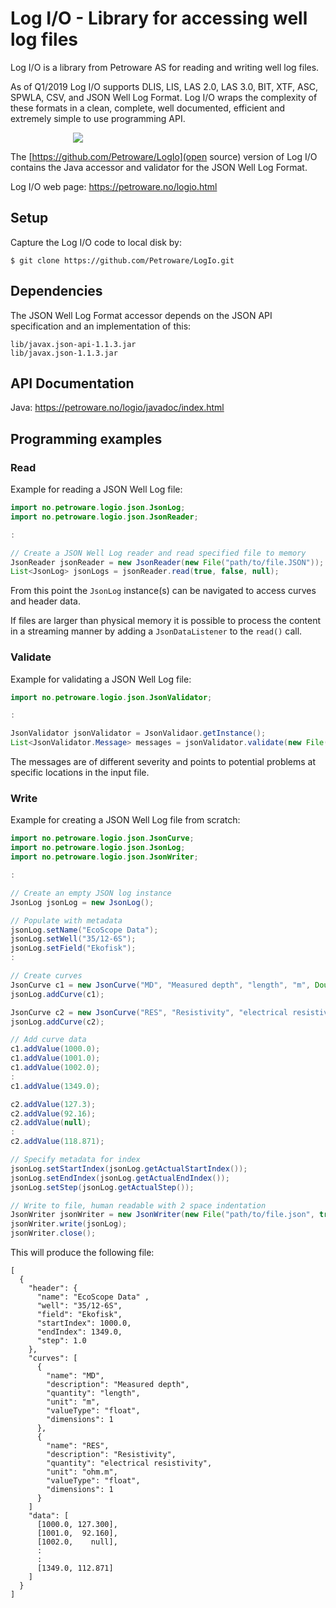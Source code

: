# Log I/O - Library for accessing well log files

Log I/O is a library from Petroware AS for reading and writing well log files.

As of Q1/2019 Log I/O supports DLIS, LIS, LAS 2.0, LAS 3.0, BIT, XTF, ASC,
SPWLA, CSV, and JSON Well Log Format. Log I/O wraps the complexity of these
formats in a clean, complete, well documented, efficient and extremely simple
to use programming API.

<img hspace="100" src="https://petroware.no/images/LogIoBox.250.png">

The [https://github.com/Petroware/LogIo](open source) version of Log I/O contains
the Java accessor and validator for the JSON Well Log Format.

Log I/O web page: https://petroware.no/logio.html



## Setup

Capture the Log I/O code to local disk by:

```
$ git clone https://github.com/Petroware/LogIo.git
```



## Dependencies

The JSON Well Log Format accessor depends on the JSON API specification
and an implementation of this:

```
lib/javax.json-api-1.1.3.jar
lib/javax.json-1.1.3.jar
```



## API Documentation

Java: https://petroware.no/logio/javadoc/index.html



## Programming examples


### Read

Example for reading a JSON Well Log file:

```java
import no.petroware.logio.json.JsonLog;
import no.petroware.logio.json.JsonReader;

:

// Create a JSON Well Log reader and read specified file to memory
JsonReader jsonReader = new JsonReader(new File("path/to/file.JSON"));
List<JsonLog> jsonLogs = jsonReader.read(true, false, null);
```

From this point the `JsonLog` instance(s) can be navigated to access curves
and header data.

If files are larger than physical memory it is possible to process the content
in a streaming manner by adding a `JsonDataListener` to the `read()` call.


### Validate

Example for validating a JSON Well Log file:

```java
import no.petroware.logio.json.JsonValidator;

:

JsonValidator jsonValidator = JsonValidaor.getInstance();
List<JsonValidator.Message> messages = jsonValidator.validate(new File("path/to/file.JSON"));
```

The messages are of different severity and points to potential
problems at specific locations in the input file.


### Write

Example for creating a JSON Well Log file from scratch:

```java
import no.petroware.logio.json.JsonCurve;
import no.petroware.logio.json.JsonLog;
import no.petroware.logio.json.JsonWriter;

:

// Create an empty JSON log instance
JsonLog jsonLog = new JsonLog();

// Populate with metadata
jsonLog.setName("EcoScope Data");
jsonLog.setWell("35/12-6S");
jsonLog.setField("Ekofisk");
:

// Create curves
JsonCurve c1 = new JsonCurve("MD", "Measured depth", "length", "m", Double.class, 1);
jsonLog.addCurve(c1);

JsonCurve c2 = new JsonCurve("RES", "Resistivity", "electrical resistivity", "ohm.m", Double.class, 1);
jsonLog.addCurve(c2);

// Add curve data
c1.addValue(1000.0);
c1.addValue(1001.0);
c1.addValue(1002.0);
:
c1.addValue(1349.0);

c2.addValue(127.3);
c2.addValue(92.16);
c2.addValue(null);
:
c2.addValue(118.871);

// Specify metadata for index
jsonLog.setStartIndex(jsonLog.getActualStartIndex());
jsonLog.setEndIndex(jsonLog.getActualEndIndex());
jsonLog.setStep(jsonLog.getActualStep());

// Write to file, human readable with 2 space indentation
JsonWriter jsonWriter = new JsonWriter(new File("path/to/file.json", true, 2);
jsonWriter.write(jsonLog);
jsonWriter.close();
```

This will produce the following file:

```
[
  {
    "header": {
      "name": "EcoScope Data" ,
      "well": "35/12-6S",
      "field": "Ekofisk",
      "startIndex": 1000.0,
      "endIndex": 1349.0,
      "step": 1.0
    },
    "curves": [
      {
        "name": "MD",
        "description": "Measured depth",
        "quantity": "length",
        "unit": "m",
        "valueType": "float",
        "dimensions": 1
      },
      {
        "name": "RES",
        "description": "Resistivity",
        "quantity": "electrical resistivity",
        "unit": "ohm.m",
        "valueType": "float",
        "dimensions": 1
      }
    ]
    "data": [
      [1000.0, 127.300],
      [1001.0,  92.160],
      [1002.0,    null],
      :
      :
      [1349.0, 112.871]
    ]
  }
]
```

